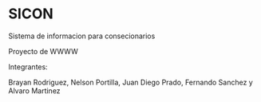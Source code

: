 # SICON

Sistema de informacion para consecionarios 

Proyecto de WWWW 

Integrantes:

Brayan Rodriguez, Nelson Portilla, Juan Diego Prado, Fernando Sanchez y Alvaro Martinez
